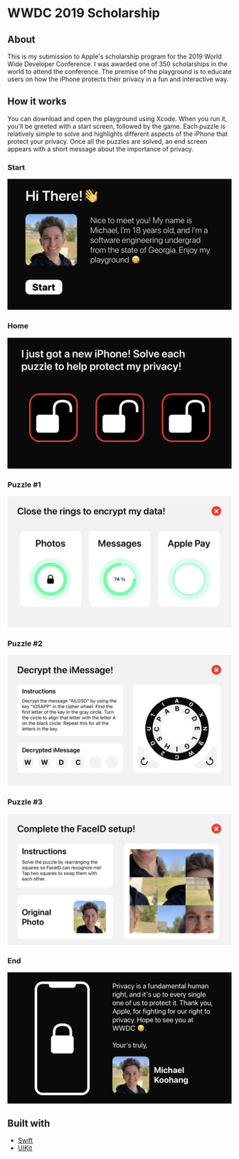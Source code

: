 # WWDC 2019 Scholarship

## About

This is my submission to Apple's scholarship program for the 2019 World Wide Developer Conference. I was awarded one of 350 scholarships in the world to attend the conference. The premise of the playground is to educate users on how the iPhone protects their privacy in a fun and interactive way.

## How it works

You can download and open the playground using Xcode. When you run it, you'll be greeted with a start screen, followed by the game. Each puzzle is relatively simple to solve and highlights different aspects of the iPhone that protect your privacy. Once all the puzzles are solved, an end screen appears with a short message about the importance of privacy.

### Start
![Start Screenshot](screenshots/wwdc-ss-1.png)

### Home
![Home Screenshot](screenshots/wwdc-ss-2.png)

### Puzzle #1
![Puzzle #1 Screenshot](screenshots/wwdc-ss-3.png)

### Puzzle #2
![Puzzle #2 Screenshot](screenshots/wwdc-ss-4.png)

### Puzzle #3
![Puzzle #3 Screenshot](screenshots/wwdc-ss-5.png)

### End
![End Screenshot](screenshots/wwdc-ss-6.png)

## Built with

* [Swift](https://swift.org/)
* [UIKit](https://developer.apple.com/documentation/uikit)
